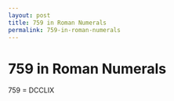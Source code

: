 ```yaml
---
layout: post
title: 759 in Roman Numerals
permalink: 759-in-roman-numerals
---
```


# 759 in Roman Numerals

759 = DCCLIX
